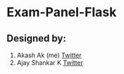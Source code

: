 # Exam-Panel-Flask

## Designed by:
1. Akash Ak (me) [Twitter](https://twitter.com/Sud0u53r)
2. Ajay Shankar K [Twitter](https://twitter.com/D1r3Wolf_)

